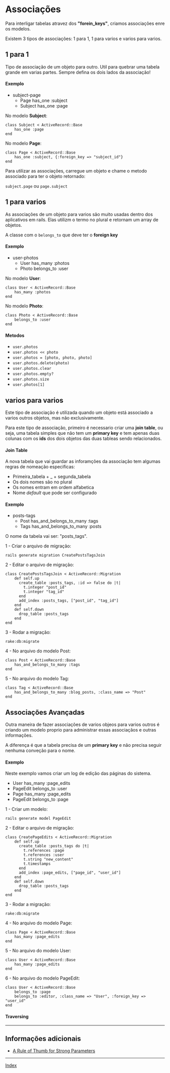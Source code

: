 # Associações
Para interligar tabelas atravez dos **"forein_keys"**, criamos associações enre os modelos.

Existem 3 tipos de associações: 1 para 1, 1 para varios e varios para varios.

## 1 para 1

Tipo de associação de um objeto para outro. Util para quebrar uma tabela grande em varias partes. Sempre defina os dois lados da associação!

#### Exemplo

- subject-page
	- Page has_one :subject
	- Subject has_one :page

No modelo **Subject**:

	class Subject < ActiveRecord::Base
		has_one :page
	end


No modelo **Page**:

	class Page < ActiveRecord::Base
		has_one :subject, {:foreign_key => "subject_id"}
	end
 
Para utilizar as associações, carregue um objeto e chame o metodo associado para ter o objeto retornado:

```subject.page``` ou ```page.subject```

## 1 para varios

As associações de um objeto para varios são muito usadas dentro dos aplicativos em rails. Elas utilizm o termo no plural e retornam um array de objetos.

A classe com o ```belongs_to``` que deve ter o **foreign key**

#### Exemplo

- user-photos
	- User has_many :photos
	- Photo belongs_to :user

No modelo **User**:

	class User < ActiveRecord::Base
		has_many :photos
	end

No modelo **Photo**:

	class Photo < ActiveRecord::Base
		belongs_to :user
	end

#### Metodos

- ```user.photos```
- ```user.photos << photo```
- ```user.photos = [photo, photo, photo]```
- ```user.photos.delete(photo)```
- ```user.photos.clear```
- ```user.photos.empty?```
- ```user.photos.size```
- ```user.photos[1]```

## varios para varios

Este tipo de associação é utilizada quando um objeto está associado a varios outros objetos, mas não exclusivamente.

Para este tipo de associação, primeiro é necessario criar uma **join table**, ou seja, uma tabela simples que não tem um **primary key** e tem apenas duas colunas com os **ids** dos dois objetos das duas tableas sendo relacionados.

#### Join Table

A nova tabela que vai guardar as inforamções da associação tem algumas regras de nomeação especificas:

- Primeira_tabela + _ + segunda_tabela
- Os dois nomes são no plural
- Os nomes entram em ordem alfabetica
- Nome *default* que pode ser configurado

#### Exemplo

- posts-tags
	- Post has_and_belongs_to_many :tags
	- Tags has_and_belongs_to_many :posts

O nome da tabela vai ser: "posts_tags".

1 - Criar o arquivo de migração: 

```rails generate migration CreatePostsTagsJoin```

2 - Editar o arquivo de migração:

	class CreatePostsTagsJoin < ActiveRecord::Migration
		def self.up
		  create_table :posts_tags, :id => false do |t|
			t.integer "post_id"
			t.integer "tag_id"
		  end
		  add_index :posts_tags, ["post_id", "tag_id"]
		end
		def self.down
		  drop_table :posts_tags
		end
	end

3 - Rodar a migração:

```rake:db:migrate```

4 - No arquivo do modelo Post:

	class Post < ActiveRecord::Base
		has_and_belongs_to_many :tags
	end

5 - No arquivo do modelo Tag:

	class Tag < ActiveRecord::Base
		has_and_belongs_to_many :blog_posts, :class_name => "Post" 
	end

## Associações Avançadas

Outra maneira de fazer associações de varios objeos para varios outros é criando um modelo proprio para administrar essas associaçãos e outras informações.

A diferença é que a tabela precisa de um **primary key** e não precisa seguir nenhuma conveção para o nome.

#### Exemplo

Neste exemplo vamos criar um log de edição das páginas do sistema. 

- User has_many :page_edits
- PageEdit belongs_to :user
- Page has_many :page_edits
- PageEdit belongs_to :page

1 - Criar um modelo: 

```rails generate model PageEdit```

2 - Editar o arquivo de migração:

	class CreatePageEdits < ActiveRecord::Migration
		def self.up
		  create_table :posts_tags do |t|
			t.references :page
			t.references :user
			t.string "new_content"
			t.timestamps
		  end
		  add_index :page_edits, ["page_id", "user_id"]
		end
		def self.down
		  drop_table :posts_tags
		end
	end

3 - Rodar a migração:

```rake:db:migrate```

4 - No arquivo do modelo Page:

	class Page < ActiveRecord::Base
		has_many :page_edits
	end

5 - No arquivo do modelo User:

	class User < ActiveRecord::Base
		has_many :page_edits
	end

6 - No arquivo do modelo PageEdit:

	class User < ActiveRecord::Base
		belongs_to :page
		belongs_to :editor, :class_name => "User", :foreign_key => "user_id"
	end

#### Traversing


-----------------
## Informações adicionais

* [A Rule of Thumb for Strong Parameters](http://patshaughnessy.net/2014/6/16/a-rule-of-thumb-for-strong-parameters)

-----------------

[Index](index.md)

<!-- Highlight syntax for Mou.app, insert at the bottom of the markdown document  -->
 
<script src="http://yandex.st/highlightjs/7.3/highlight.min.js"></script>
<link rel="stylesheet" href="http://yandex.st/highlightjs/7.3/styles/github.min.css">
<script>
  hljs.initHighlightingOnLoad();
</script>
